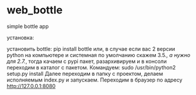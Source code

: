 # web_bottle
simple bottle app

установка:

установить bottle: pip install bottle или, в случае если  вас 2 версии python на компьютере и системная по умолчанию
скажем 3.5.*, а нужно для 2.7.*, тогда качаем с pypi пакет, разархивируем и в консоли переходим в каталог с пакетом. 
Командуем: sudo /usr/bin/python2 setup.py install
Далее переходим в папку с проектом, делаем исполняемым index.py и запускаем. Переходим в браузер по адресу http://127.0.0.1:8080

